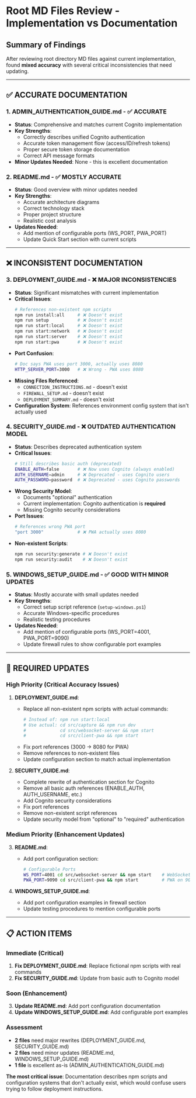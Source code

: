 # Root MD Files Review - Implementation vs Documentation

## Summary of Findings

After reviewing root directory MD files against current implementation, found **mixed accuracy** with several critical inconsistencies that need updating.

---

## ✅ **ACCURATE DOCUMENTATION**

### 1. **ADMIN_AUTHENTICATION_GUIDE.md** - ✅ **ACCURATE**
- **Status**: Comprehensive and matches current Cognito implementation
- **Key Strengths**: 
  - Correctly describes unified Cognito authentication
  - Accurate token management flow (access/ID/refresh tokens)  
  - Proper secure token storage documentation
  - Correct API message formats
- **Minor Updates Needed**: None - this is excellent documentation

### 2. **README.md** - ✅ **MOSTLY ACCURATE**  
- **Status**: Good overview with minor updates needed
- **Key Strengths**:
  - Accurate architecture diagrams
  - Correct technology stack
  - Proper project structure
  - Realistic cost analysis
- **Updates Needed**:
  - Add mention of configurable ports (WS_PORT, PWA_PORT)
  - Update Quick Start section with current scripts

---

## ❌ **INCONSISTENT DOCUMENTATION** 

### 3. **DEPLOYMENT_GUIDE.md** - ❌ **MAJOR INCONSISTENCIES**
- **Status**: Significant mismatches with current implementation
- **Critical Issues**:
  ```bash
  # References non-existent npm scripts
  npm run install:all     # ❌ Doesn't exist
  npm run setup           # ❌ Doesn't exist  
  npm run start:local     # ❌ Doesn't exist
  npm run start:network   # ❌ Doesn't exist
  npm run start:server    # ❌ Doesn't exist
  npm run start:pwa       # ❌ Doesn't exist
  ```
- **Port Confusion**:
  ```bash
  # Doc says PWA uses port 3000, actually uses 8080
  HTTP_SERVER_PORT=3000   # ❌ Wrong - PWA uses 8080
  ```
- **Missing Files Referenced**:
  - `CONNECTION_INSTRUCTIONS.md` - doesn't exist
  - `FIREWALL_SETUP.md` - doesn't exist
  - `DEPLOYMENT_SUMMARY.md` - doesn't exist
- **Configuration System**: References environment config system that isn't actually used

### 4. **SECURITY_GUIDE.md** - ❌ **OUTDATED AUTHENTICATION MODEL**
- **Status**: Describes deprecated authentication system
- **Critical Issues**:
  ```bash
  # Still describes basic auth (deprecated)
  ENABLE_AUTH=false       # ❌ Now uses Cognito (always enabled)
  AUTH_USERNAME=admin     # ❌ Deprecated - uses Cognito users
  AUTH_PASSWORD=password  # ❌ Deprecated - uses Cognito passwords
  ```
- **Wrong Security Model**: 
  - Documents "optional" authentication
  - Current implementation: Cognito authentication is **required**
  - Missing Cognito security considerations
- **Port Issues**: 
  ```bash
  # References wrong PWA port
  "port 3000"             # ❌ PWA actually uses 8080
  ```
- **Non-existent Scripts**:
  ```bash
  npm run security:generate # ❌ Doesn't exist
  npm run security:audit    # ❌ Doesn't exist
  ```

### 5. **WINDOWS_SETUP_GUIDE.md** - ✅ **GOOD WITH MINOR UPDATES**
- **Status**: Mostly accurate with small updates needed
- **Key Strengths**:
  - Correct setup script reference (`setup-windows.ps1`)
  - Accurate Windows-specific procedures
  - Realistic testing procedures
- **Updates Needed**:
  - Add mention of configurable ports (WS_PORT=4001, PWA_PORT=9090)
  - Update firewall rules to show configurable port examples

---

## 🔧 **REQUIRED UPDATES**

### High Priority (Critical Accuracy Issues)

1. **DEPLOYMENT_GUIDE.md**:
   - Replace all non-existent npm scripts with actual commands:
     ```bash
     # Instead of: npm run start:local
     # Use actual: cd src/capture && npm run dev
     #             cd src/websocket-server && npm start
     #             cd src/client-pwa && npm start
     ```
   - Fix port references (3000 → 8080 for PWA)
   - Remove references to non-existent files
   - Update configuration section to match actual implementation

2. **SECURITY_GUIDE.md**:
   - Complete rewrite of authentication section for Cognito
   - Remove all basic auth references (ENABLE_AUTH, AUTH_USERNAME, etc.)
   - Add Cognito security considerations
   - Fix port references
   - Remove non-existent script references
   - Update security model from "optional" to "required" authentication

### Medium Priority (Enhancement Updates)

3. **README.md**:
   - Add port configuration section:
     ```bash
     # Configurable Ports
     WS_PORT=4001 cd src/websocket-server && npm start    # WebSocket on 4001
     PWA_PORT=9090 cd src/client-pwa && npm start         # PWA on 9090
     ```

4. **WINDOWS_SETUP_GUIDE.md**:
   - Add port configuration examples in firewall section
   - Update testing procedures to mention configurable ports

---

## 📋 **ACTION ITEMS**

### Immediate (Critical)
1. **Fix DEPLOYMENT_GUIDE.md**: Replace fictional npm scripts with real commands
2. **Fix SECURITY_GUIDE.md**: Update from basic auth to Cognito model

### Soon (Enhancement)  
3. **Update README.md**: Add port configuration documentation
4. **Update WINDOWS_SETUP_GUIDE.md**: Add configurable port examples

### Assessment
- **2 files** need major rewrites (DEPLOYMENT_GUIDE.md, SECURITY_GUIDE.md)
- **2 files** need minor updates (README.md, WINDOWS_SETUP_GUIDE.md)  
- **1 file** is excellent as-is (ADMIN_AUTHENTICATION_GUIDE.md)

**The most critical issue**: Documentation describes npm scripts and configuration systems that don't actually exist, which would confuse users trying to follow deployment instructions.

